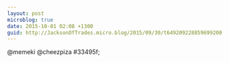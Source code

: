 ```yaml
---
layout: post
microblog: true
date: 2015-10-01 02:08 +1300
guid: http://JacksonOfTrades.micro.blog/2015/09/30/t649209228859699200.html
---
```

@memeki @cheezpiza #33495f;
